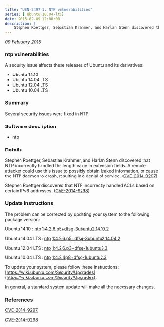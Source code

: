 ```yaml
---
title: "USN-2497-1: NTP vulnerabilities"
series: [ ubuntu-10.04-lts]
date: 2015-02-09 12:00:00
description: |
    Stephen Roettger, Sebastian Krahmer, and Harlan Stenn discovered that NTP incorrectly handled the length value in extension fields. A remote attacker could use this issue to possibly obtain leaked information, or cause the NTP daemon to crash, resulting in a denial of service. ([CVE-2014-9297](http://people.ubuntu.com/~ubuntu-security/cve/CVE-2014-9297))
--- 
```

 
 

*09 February 2015*

### ntp vulnerabilities

A security issue affects these releases of Ubuntu and its derivatives:

* Ubuntu 14.10
* Ubuntu 14.04 LTS
* Ubuntu 12.04 LTS
* Ubuntu 10.04 LTS

### Summary

Several security issues were fixed in NTP. 

### Software description

* ntp 

### Details

Stephen Roettger, Sebastian Krahmer, and Harlan Stenn discovered that NTP incorrectly handled the length value in extension fields. A remote attacker could use this issue to possibly obtain leaked information, or cause the NTP daemon to crash, resulting in a denial of service. ([CVE-2014-9297](http://people.ubuntu.com/~ubuntu-security/cve/CVE-2014-9297))

Stephen Roettger discovered that NTP incorrectly handled ACLs based on certain IPv6 addresses. ([CVE-2014-9298](http://people.ubuntu.com/~ubuntu-security/cve/CVE-2014-9298)) 

### Update instructions

The problem can be corrected by updating your system to the following package version:

Ubuntu 14.10
 : [ntp](https://launchpad.net/ubuntu/+source/ntp) <span> [1:4.2.6.p5+dfsg-3ubuntu2.14.10.2](https://launchpad.net/ubuntu/+source/ntp/1:4.2.6.p5+dfsg-3ubuntu2.14.10.2) </span> 

Ubuntu 14.04 LTS
 : [ntp](https://launchpad.net/ubuntu/+source/ntp) <span> [1:4.2.6.p5+dfsg-3ubuntu2.14.04.2](https://launchpad.net/ubuntu/+source/ntp/1:4.2.6.p5+dfsg-3ubuntu2.14.04.2) </span> 

Ubuntu 12.04 LTS
 : [ntp](https://launchpad.net/ubuntu/+source/ntp) <span> [1:4.2.6.p3+dfsg-1ubuntu3.3](https://launchpad.net/ubuntu/+source/ntp/1:4.2.6.p3+dfsg-1ubuntu3.3) </span> 

Ubuntu 10.04 LTS
 : [ntp](https://launchpad.net/ubuntu/+source/ntp) <span> [1:4.2.4p8+dfsg-1ubuntu2.3](https://launchpad.net/ubuntu/+source/ntp/1:4.2.4p8+dfsg-1ubuntu2.3) </span> 

To update your system, please follow these instructions: [https://wiki.ubuntu.com/Security/Upgrades](https://wiki.ubuntu.com/Security/Upgrades).

In general, a standard system update will make all the necessary changes. 

### References

 
 [CVE-2014-9297](http://people.ubuntu.com/~ubuntu-security/cve/CVE-2014-9297), 

 [CVE-2014-9298](http://people.ubuntu.com/~ubuntu-security/cve/CVE-2014-9298)
 

